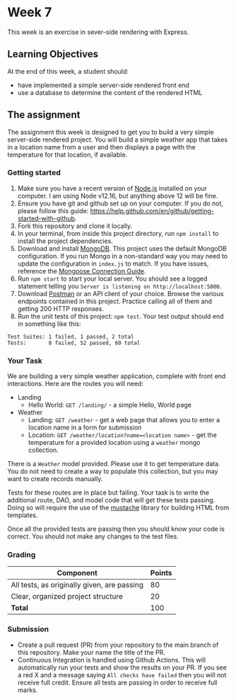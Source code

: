 # Week 7

This week is an exercise in sever-side rendering with Express. 

## Learning Objectives

At the end of this week, a student should:
- have implemented a simple server-side rendered front end
- use a database to determine the content of the rendered HTML 

## The assignment

The assignment this week is designed to get you to build a very simple server-side rendered project. You will build a simple weather app that takes in a location name from a user and then displays a page with the temperature for that location, if available.

### Getting started

1. Make sure you have a recent version of [Node.js](https://nodejs.org/en/download/) installed on your computer. I am using Node v12.16, but anything above 12 will be fine.
2. Ensure you have git and github set up on your computer. If you do not, please follow this guide: https://help.github.com/en/github/getting-started-with-github.
3. Fork this repository and clone it locally. 
4. In your terminal, from inside this project directory, run `npm install` to install the project dependencies.
5. Download and install [MongoDB](https://www.mongodb.com/try/download/community). This project uses the default MongoDB configuration. If you run Mongo in a non-standard way you may need to update the configuration in `index.js` to match. If you have issues, reference the [Mongoose Connection Guide](https://mongoosejs.com/docs/connections.html).
6. Run `npm start` to start your local server. You should see a logged statement telling you `Server is listening on http://localhost:5000`.
7. Download [Postman](https://www.postman.com/) or an API client of your choice. Browse the various endpoints contained in this project. Practice calling all of them and getting 200 HTTP responses.
8. Run the unit tests of this project: `npm test`. Your test output should end in something like this:
```
Test Suites: 1 failed, 1 passed, 2 total
Tests:       8 failed, 52 passed, 60 total
```

### Your Task

We are building a very simple weather application, complete with front end interactions. Here are the routes you will need:

- Landing
  - Hello World: `GET /landing/` - a simple Hello, World page
- Weather
  - Landing: `GET /weather` - get a web page that allows you to enter a location name in a form for submission
  - Location: `GET /weather/location?name=<location name>` - get the temperature for a provided location using a `weather` mongo collection.

There is a `Weather` model provided. Please use it to get temperature data. You do not need to create a way to populate this collection, but you may want to create records manually.
  
Tests for these routes are in place but failing. Your task is to write the additional route, DAO, and model code that will get these tests passing. Doing so will require the use of the [mustache](https://github.com/janl/mustache.js) library for building HTML from templates. 

Once all the provided tests are passing then you should know your code is correct. You should not make any changes to the test files.


### Grading

Component | Points
--------- | --------
All tests, as originally given, are passing | 80
Clear, organized project structure | 20
**Total** | 100

### Submission

- Create a pull request (PR) from your repository to the main branch of this repository. Make your name the title of the PR. 
- Continuous Integration is handled using Github Actions. This will automatically run your tests and show the results on your PR. If you see a red X and a message saying `All checks have failed` then you will not receive full credit. Ensure all tests are passing in order to receive full marks.
